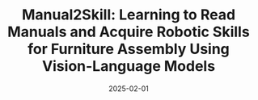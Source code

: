 ---
title: "Manual2Skill: Learning to Read Manuals and Acquire Robotic Skills for Furniture Assembly Using Vision-Language Models"
collection: publications
permalink: /publication/2025-02-manual
excerpt: 'A novel framework enabling robots to perform complex assembly tasks guided by high-level manual instructions, leveraging vision-language models and hierarchical assembly graphs.'
date: 2025-02-01
venue: 'RSS 2025'
paperurl: 'https://arxiv.org/abs/2502.10090'
imgurl: 'manual_teaser_long.gif'
show: true
authors:
  - name: Chenrui Tie*
    link: https://crtie.github.io/
  - name: Shengxiang Sun*
    link:
  - name: Jinxuan Zhu
    link: https://www.linkedin.com/in/jinxuan-zhu-08a8972b7/
  - name: Yiwei Liu
    link: https://lew1sin.github.io/
  - name: Jingxiang Guo
    link: https://borisguo6.github.io/
  - name: Yue Hu
    link: https://owensun2004.github.io/
  - name: Haonan Chen
    link: https://github.com/chenhn02
  - name: Junting Chen
    link: https://sgtvincent.github.io/
  - name: Ruihai Wu
    link: https://warshallrho.github.io/
  - name: Lin Shao
    link: https://linsats.github.io/
links:
  - name: paper
    link: https://arxiv.org/abs/2502.10090  # Replace with actual arXiv link if available
  - name: project page
    link: https://owensun2004.github.io/Furniture-Assembly-Web/
---